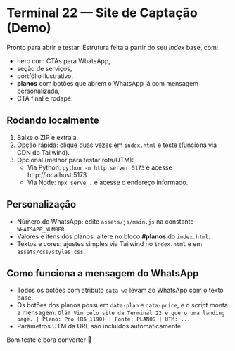 # Terminal 22 — Site de Captação (Demo)

Pronto para abrir e testar. Estrutura feita a partir do seu *index* base, com:
- hero com CTAs para WhatsApp,
- seção de serviços,
- portfólio ilustrativo,
- **planos** com botões que abrem o WhatsApp já com mensagem personalizada,
- CTA final e rodapé.

## Rodando localmente
1. Baixe o ZIP e extraia.
2. Opção rápida: clique duas vezes em `index.html` e teste (funciona via CDN do Tailwind).
3. Opcional (melhor para testar rota/UTM):
   - Via Python: `python -m http.server 5173` e acesse http://localhost:5173
   - Via Node: `npx serve .` e acesse o endereço informado.

## Personalização
- Número do WhatsApp: edite `assets/js/main.js` na constante `WHATSAPP_NUMBER`.
- Valores e itens dos planos: altere no bloco **#planos** do `index.html`.
- Textos e cores: ajustes simples via Tailwind no `index.html` e em `assets/css/styles.css`.

## Como funciona a mensagem do WhatsApp
- Todos os botões com atributo `data-wa` levam ao WhatsApp com o texto base.
- Os botões dos planos possuem `data-plan` e `data-price`, e o script monta a mensagem:
  `Olá! Vim pelo site da Terminal 22 e quero uma landing page. | Plano: Pro (R$ 1190) | Fonte: PLANOS | UTM: ...`
- Parâmetros UTM da URL são incluídos automaticamente.

Bom teste e bora converter 💸
